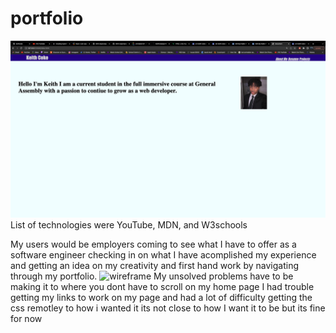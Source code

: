 # portfolio
![home page](/homepage.png)
List of technologies were YouTube, MDN, and W3schools

My users would be employers coming to see what I have to offer as a software engineer checking in on what I have acomplished my experience and getting an idea on my creativity and first hand work by navigating through my portfolio.
![wireframe](/Screen%20Shot%202022-11-01%20at%2011.53.49%20AM.png)
My unsolved problems have to be making it to where you dont have to scroll on my home page I had trouble getting my links to work on my page and had a lot of difficulty getting the css remotley to how i wanted it its not close to how I want it to be but its fine for now